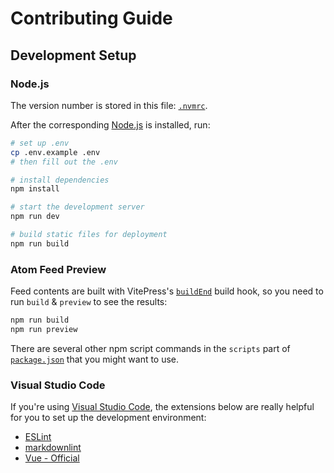 # Contributing Guide

## Development Setup

### Node.js

The version number is stored in this file: [`.nvmrc`](../.nvmrc).

After the corresponding [Node.js](https://nodejs.org/) is installed, run:

```sh
# set up .env
cp .env.example .env
# then fill out the .env

# install dependencies
npm install

# start the development server
npm run dev

# build static files for deployment
npm run build
```

### Atom Feed Preview

Feed contents are built with VitePress's [`buildEnd`](https://vitepress.dev/reference/site-config#buildend) build hook, so you need to run `build` & `preview` to see the results:

```sh
npm run build
npm run preview
```

There are several other npm script commands in the `scripts` part of [`package.json`](../package.json) that you might want to use.

### Visual Studio Code

If you're using [Visual Studio Code](https://code.visualstudio.com/), the extensions below are really helpful for you to set up the development environment:

- [ESLint](https://marketplace.visualstudio.com/items?itemName=dbaeumer.vscode-eslint)
- [markdownlint](https://marketplace.visualstudio.com/items?itemName=DavidAnson.vscode-markdownlint)
- [Vue - Official](https://marketplace.visualstudio.com/items?itemName=Vue.volar)
